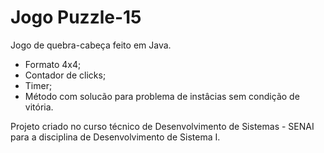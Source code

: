 # Jogo Puzzle-15

Jogo de quebra-cabeça feito em Java.

- Formato 4x4;
- Contador de clicks;
- Timer;
- Método com solucão para problema de instâcias sem condição de vitória.

Projeto criado no curso técnico de Desenvolvimento de Sistemas - SENAI para a disciplina de Desenvolvimento de Sistema I.
